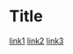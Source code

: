 # Title

[link1](https://docs.google.com/document/d/1LnSfvTG_Hn2fxDtFMuhBhJqsf9336Bm1ljux2Af9FqE/edit)
[link2](https://docs.google.com/document/d/1BaQMzC56eTg8KJzbir8eItq2OnHOAzy0y-wCbCKZJWU/edit#)
[link3]("()")